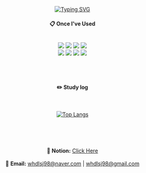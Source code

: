 <div align="center"> 

[![Typing SVG](https://readme-typing-svg.herokuapp.com/?color=000000&lines=👋🏼+Welcome+sujin's+profile&font=Redressed&size=35)](https://git.io/typing-svg)

 
####  :clipboard: Once I've Used 
 <br/>
<img src="https://img.shields.io/badge/JAVA-007396?style=for-the-badge&logo=Java&logoColor=white">
<img src="https://img.shields.io/badge/MySQL-4479A1?style=for-the-badge&logo=MySQL&logoColor=white">
<img src="https://img.shields.io/badge/SpringBoot-6DB33F?style=for-the-badge&logo=SpringBoot&logoColor=white"> 
<img src="https://img.shields.io/badge/Docker-2496ED?style=for-the-badge&logo=Docker&logoColor=white">
 <br>
<img src="https://img.shields.io/badge/Kubernetes-326CE5?style=for-the-badge&logo=Kubernetes&logoColor=white">
<img src="https://img.shields.io/badge/Redis-DC382D?style=for-the-badge&logo=Redis&logoColor=white">
<img src="https://img.shields.io/badge/Apache-JMeter-D22128?style=for-the-badge&logo=Apache JMeter&logoColor=white">
<img src="https://img.shields.io/badge/Ubuntu-E95420?style=for-the-badge&logo=ubuntu&logoColor=white">
   <br/>
   <br/>

   <br/>
   <br/>

#### :pencil2: Study log

  <br/>

[![Top Langs](https://github-readme-stats.vercel.app/api/top-langs/?username=sujinsu&layout=compact)](https://github.com/anuraghazra/github-readme-stats)
  <br/>
 <br/>

 <br/>
 <br/>

🔗 **Notion:** [Click Here](https://zany-offer-3cd.notion.site/fbaf6a02f81344dfbc2329cf60f189e0?v=7b4be346d27040d5acc9d9ad77eb8720&pvs=4)
 <br/> <br/>
📧 **Email:** [whdlsj98@naver.com](mailto:whdlsj98@naver.com) | [whdlsj98@gmail.com](mailto:whdlsj98@gmail.com)  



</div>


<!--
#### :wave: Welcome Sujin's profile !
![header](https://capsule-render.vercel.app/api?type=Waving&color=000000&height=150&section=header&text=sujin&fontColor=ffffff&fontSize=60&animation=fadeIn&fontAlignY=55&desc=%20&descAlignY=62&descAlign=62)
  -->

<!--
![Sujin's github stats](https://github-readme-stats.vercel.app/api?username=sujinsu&show_icons=true) 

**sujinsu/sujinsu** is a ✨ _special_ ✨ repository because its `README.md` (this file) appears on your GitHub profile.

Here are some ideas to get you started:
- 🌱 I’m currently learning Java, SpringBoot, Redis, Kafka, Docker, Kubernetes, ...
- 📫 How to reach me: whdlsj98@naver.com or whdlsj98@gmail.com
- 🔭 I’m currently working on ...
- 🌱 I’m currently learning ...
- 👯 I’m looking to collaborate on ...
- 🤔 I’m looking for help with ...
- 💬 Ask me about ...
- 📫 How to reach me: ...
- 😄 Pronouns: ...
- ⚡ Fun fact: ...
-->

